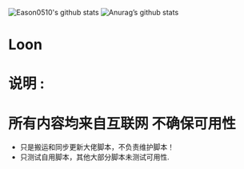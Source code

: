 
![Eason0510's github stats](https://github-readme-stats.vercel.app/api?username=Eason0510&show_icons=true&theme=vue-dark)
![Anurag’s github stats](https://github-readme-stats.vercel.app/api?username=Eason0510&show_icons=true&theme=merko)

# Loon

# 说明 :
# 所有内容均来自互联网 不确保可用性
* 只是搬运和同步更新大佬脚本，不负责维护脚本！
* 只测试自用脚本，其他大部分脚本未测试可用性.
